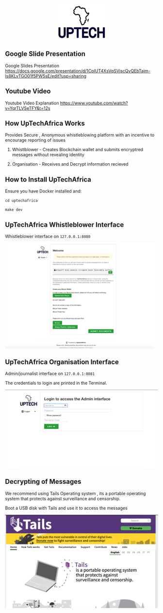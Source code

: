 <p align="center">
  <img src="/securedrop/static/i/logo.png" width="175" height="120">
</p>

## Google Slide Presentation

Google Slides Presentation    https://docs.google.com/presentation/d/1CpIUT4XsVqSVjscQvQEbTajm-Is8KLvTGO01f5PW5sE/edit?usp=sharing
## Youtube Video
Youtube Video Explanation https://www.youtube.com/watch?v=YqrTLVSeTFY&t=12s

## How UpTechAfrica Works
Provides Secure , Anonymous whistleblowing platform with an incentive to encourage reporting of issues

1. Whistlblower - Creates Blockchain wallet and submits encryptred messages without revealing identity

2. Organisation - Receives and Decrypt information recieved
## How to Install UpTechAfrica
Ensure you have Docker installed and:
```
cd uptechafrica
```
```
make dev
```
## UpTechAfrica Whistleblower Interface

Whistleblower interface on `127.0.0.1:8080`

![Alt text](whistleblower.png?raw=true "Whistleblower")


## UpTechAfrica Organisation Interface
Admin/journalist interface on `127.0.0.1:8081`

The credentials to login are printed in the Terminal.

![Alt text](organisation.png?raw=true "Organisation")


## Decrypting of Messages
We recommend using Tails Operating system , its a portable operating system
that protects against surveillance and censorship.

Boot a USB disk with Tails and use it to access the messages

![Alt text](tails.png?raw=true "Tails")




